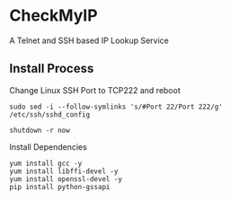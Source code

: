 # CheckMyIP
A Telnet and SSH based IP Lookup Service








## Install Process

Change Linux SSH Port to TCP222 and reboot
```
sudo sed -i --follow-symlinks 's/#Port 22/Port 222/g' /etc/ssh/sshd_config

shutdown -r now
```

Install Dependencies
```
yum install gcc -y
yum install libffi-devel -y
yum install openssl-devel -y
pip install python-gssapi
```







